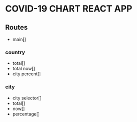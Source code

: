 # COVID-19 CHART REACT APP

## Routes

- main[]

### country

- total[]
- total now[]
- city percent[]

### city

- city selector[]
- total[]
- now[]
- percentage[]
